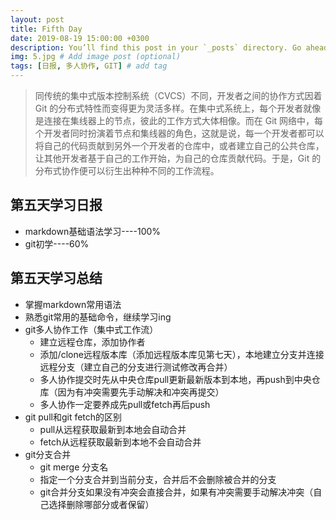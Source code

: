 ```yaml
---
layout: post
title: Fifth Day
date: 2019-08-19 15:00:00 +0300
description: You’ll find this post in your `_posts` directory. Go ahead and edit it and re-build the site to see your changes. # Add post description (optional)
img: 5.jpg # Add image post (optional)
tags: [日报, 多人协作, GIT] # add tag
---
```


>同传统的集中式版本控制系统（CVCS）不同，开发者之间的协作方式因着 Git 的分布式特性而变得更为灵活多样。在集中式系统上，每个开发者就像是连接在集线器上的节点，彼此的工作方式大体相像。而在 Git 网络中，每个开发者同时扮演着节点和集线器的角色，这就是说，每一个开发者都可以将自己的代码贡献到另外一个开发者的仓库中，或者建立自己的公共仓库，让其他开发者基于自己的工作开始，为自己的仓库贡献代码。于是，Git 的分布式协作便可以衍生出种种不同的工作流程。

## 第五天学习日报

* markdown基础语法学习----100%
* git初学----60%

## 第五天学习总结

* 掌握markdown常用语法
* 熟悉git常用的基础命令，继续学习ing
* git多人协作工作（集中式工作流）
	* 建立远程仓库，添加协作者
	* 添加/clone远程版本库（添加远程版本库见第七天），本地建立分支并连接远程分支（建立自己的分支进行测试修改再合并）
	* 多人协作提交时先从中央仓库pull更新最新版本到本地，再push到中央仓库（因为有冲突需要先手动解决和冲突再提交）
	* 多人协作一定要养成先pull或fetch再后push
* git pull和git fetch的区别
	* pull从远程获取最新到本地会自动合并
	* fetch从远程获取最新到本地不会自动合并
* git分支合并
	* git merge 分支名
	* 指定一个分支合并到当前分支，合并后不会删除被合并的分支
	* git合并分支如果没有冲突会直接合并，如果有冲突需要手动解决冲突（自己选择删除哪部分或者保留）

